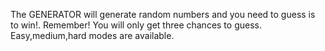 The GENERATOR will generate random numbers and you need to guess is to win!. Remember! You will only get three chances to guess. Easy,medium,hard modes are available.
